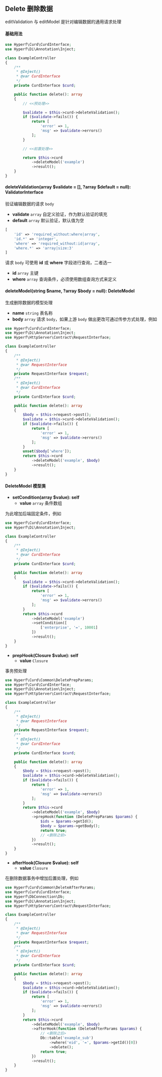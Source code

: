 ## Delete 删除数据

editValidation 与 editModel 是针对编辑数据的通用请求处理

#### 基础用法

```php
use Hyperf\Curd\CurdInterface;
use Hyperf\Di\Annotation\Inject;

class ExampleController
{
    /**
     * @Inject()
     * @var CurdInterface
     */
    private CurdInterface $curd;

    public function delete(): array
    {
        // <<预处理>>

        $validate = $this->curd->deleteValidation();
        if ($validate->fails()) {
            return [
                'error' => 1,
                'msg' => $validate->errors()
            ];
        }

        // <<前置处理>>

        return $this->curd
            ->deleteModel('example')
            ->result();
    }
}
```

#### deleteValidation(array $validate = [], ?array $default = null): ValidatorInterface

验证编辑数据的请求 `body`

- **validate** `array` 自定义验证，作为默认验证的填充
- **default** `array` 默认验证，默认值为空

```php
[
    'id' => 'required_without:where|array',
    'id.*' => 'integer',
    'where' => 'required_without:id|array',
    'where.*' => 'array|size:3'
]
```

请求 `body` 可使用 **id** 或 **where** 字段进行查询，二者选一

- **id** `array` 主键
- **where** `array` 查询条件，必须使用数组查询方式来定义

#### deleteModel(string $name, ?array $body = null): DeleteModel

生成删除数据的模型处理

- **name** `string` 表名称
- **body** `array` 请求 `body`，如果上游 `body` 做出更改可通过传参方式处理，例如

```php
use Hyperf\Curd\CurdInterface;
use Hyperf\Di\Annotation\Inject;
use Hyperf\HttpServer\Contract\RequestInterface;

class ExampleController
{
    /**
     * @Inject()
     * @var RequestInterface
     */
    private RequestInterface $request;
    /**
     * @Inject()
     * @var CurdInterface
     */
    private CurdInterface $curd;

    public function delete(): array
    {
        $body = $this->request->post();
        $validate = $this->curd->deleteValidation();
        if ($validate->fails()) {
            return [
                'error' => 1,
                'msg' => $validate->errors()
            ];
        }
        unset($body['where']);
        return $this->curd
            ->deleteModel('example', $body)
            ->result();
    }
}
```

#### DeleteModel 模型类

- **setCondition(array $value): self**
  - **value** `array` 条件数组

为此增加后端固定条件，例如

```php
use Hyperf\Curd\CurdInterface;
use Hyperf\Di\Annotation\Inject;

class ExampleController
{
    /**
     * @Inject()
     * @var CurdInterface
     */
    private CurdInterface $curd;

    public function delete(): array
    {
        $validate = $this->curd->deleteValidation();
        if ($validate->fails()) {
            return [
                'error' => 1,
                'msg' => $validate->errors()
            ];
        }
        return $this->curd
            ->deleteModel('example')
            ->setCondition([
                ['enterprise', '=', 10001]
            ])
            ->result();
    }
}
```

- **prepHook(Closure $value): self**
  - **value** `Closure`

事务预处理

```php
use Hyperf\Curd\Common\DeletePrepParams;
use Hyperf\Curd\CurdInterface;
use Hyperf\Di\Annotation\Inject;
use Hyperf\HttpServer\Contract\RequestInterface;

class ExampleController
{
    /**
     * @Inject()
     * @var RequestInterface
     */
    private RequestInterface $request;
    /**
     * @Inject()
     * @var CurdInterface
     */
    private CurdInterface $curd;

    public function delete(): array
    {
        $body = $this->request->post();
        $validate = $this->curd->deleteValidation();
        if ($validate->fails()) {
            return [
                'error' => 1,
                'msg' => $validate->errors()
            ];
        }
        return $this->curd
            ->deleteModel('example', $body)
            ->prepHook(function (DeletePrepParams $params) {
                $ids = $params->getId();
                $body = $params->getBody();
                return true;
                // <删除之前>
            })
            ->result();
    }
}
```

- **afterHook(Closure $value): self**
  - **value** `Closure`

在删除数据事务中增加后置处理，例如

```php
use Hyperf\Curd\Common\DeleteAfterParams;
use Hyperf\Curd\CurdInterface;
use Hyperf\DbConnection\Db;
use Hyperf\Di\Annotation\Inject;
use Hyperf\HttpServer\Contract\RequestInterface;

class ExampleController
{
    /**
     * @Inject()
     * @var RequestInterface
     */
    private RequestInterface $request;
    /**
     * @Inject()
     * @var CurdInterface
     */
    private CurdInterface $curd;

    public function delete(): array
    {
        $body = $this->request->post();
        $validate = $this->curd->deleteValidation();
        if ($validate->fails()) {
            return [
                'error' => 1,
                'msg' => $validate->errors()
            ];
        }
        return $this->curd
            ->deleteModel('example', $body)
            ->afterHook(function (DeleteAfterParams $params) {
                // <删除之后>
                Db::table('example_sub')
                    ->where('eid', '=', $params->getId()[0])
                    ->delete();
                return true;
            })
            ->result();
    }
}
```